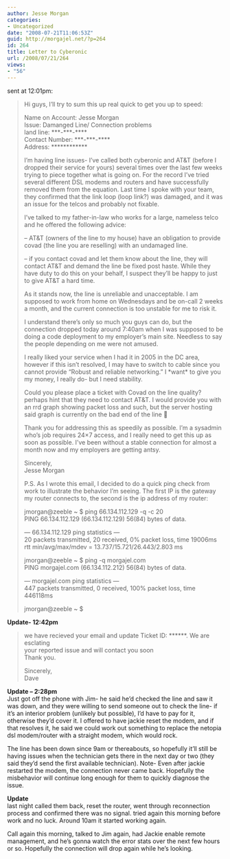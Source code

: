 ```yaml
---
author: Jesse Morgan
categories:
- Uncategorized
date: "2008-07-21T11:06:53Z"
guid: http://morgajel.net/?p=264
id: 264
title: Letter to Cyberonic
url: /2008/07/21/264
views:
- "56"
---
```


sent at 12:01pm:

> Hi guys, I’ll try to sum this up real quick to get you up to speed:
> 
> Name on Account: Jesse Morgan  
> Issue: Damanged Line/ Connection problems  
> land line: \*\*\*-\*\*\*-\*\*\*\*  
> Contact Number: \*\*\*-\*\*\*-\*\*\*\*  
> Address: \*\*\*\*\*\*\*\*\*\*\*\*
> 
> I’m having line issues- I’ve called both cyberonic and AT&amp;T (before I dropped their service for yours) several times over the last few weeks trying to piece together what is going on. For the record I’ve tried several different DSL modems and routers and have successfully removed them from the equation. Last time I spoke with your team, they confirmed that the link loop (loop link?) was damaged, and it was an issue for the telcos and probably not fixable.
> 
> I’ve talked to my father-in-law who works for a large, nameless telco and he offered the following advice:
> 
> – AT&amp;T (owners of the line to my house) have an obligation to provide covad (the line you are reselling) with an undamaged line.
> 
> – if you contact covad and let them know about the line, they will contact AT&amp;T and demand the line be fixed post haste. While they have duty to do this on your behalf, I suspect they’ll be happy to just to give AT&amp;T a hard time.
> 
> As it stands now, the line is unreliable and unacceptable. I am supposed to work from home on Wednesdays and be on-call 2 weeks a month, and the current connection is too unstable for me to risk it.
> 
> I understand there’s only so much you guys can do, but the connection dropped today around 7:40am when I was supposed to be doing a code deployment to my employer’s main site. Needless to say the people depending on me were not amused.
> 
> I really liked your service when I had it in 2005 in the DC area, however if this isn’t resolved, I may have to switch to cable since you cannot provide “Robust and reliable networking.” I \*want\* to give you my money, I really do- but I need stability.
> 
> Could you please place a ticket with Covad on the line quality? perhaps hint that they need to contact AT&amp;T. I would provide you with an rrd graph showing packet loss and such, but the server hosting said graph is currently on the bad end of the line 🙂
> 
> Thank you for addressing this as speedily as possible. I’m a sysadmin who’s job requires 24×7 access, and I really need to get this up as soon as possible. I’ve been without a stable connection for almost a month now and my employers are getting antsy.
> 
> Sincerely,  
> Jesse Morgan
> 
> P.S. As I wrote this email, I decided to do a quick ping check from work to illustrate the behavior I’m seeing. The first IP is the gateway my router connects to, the second is the ip address of my router:
> 
> jmorgan@zeeble ~ $ ping 66.134.112.129 -q -c 20  
> PING 66.134.112.129 (66.134.112.129) 56(84) bytes of data.
> 
> — 66.134.112.129 ping statistics —  
> 20 packets transmitted, 20 received, 0% packet loss, time 19006ms  
> rtt min/avg/max/mdev = 13.737/15.721/26.443/2.803 ms
> 
> jmorgan@zeeble ~ $ ping -q morgajel.com  
> PING morgajel.com (66.134.112.212) 56(84) bytes of data.
> 
> — morgajel.com ping statistics —  
> 447 packets transmitted, 0 received, 100% packet loss, time 446118ms
> 
> jmorgan@zeeble ~ $

**Update- 12:42pm**

> we have recieved your email and update Ticket ID: \*\*\*\*\*\*. We are esclating  
>  your reported issue and will contact you soon  
>  Thank you.
> 
>  Sincerely,  
>  Dave

**Update – 2:28pm**  
Just got off the phone with Jim- he said he’d checked the line and saw it was down, and they were willing to send someone out to check the line- if it’s an interior problem (unlikely but possible), I’d have to pay for it, otherwise they’d cover it. I offered to have jackie reset the modem, and if that resolves it, he said we could work out something to replace the netopia dsl modem/router with a straight modem, which would rock.

The line has been down since 9am or thereabouts, so hopefully it’ll still be having issues when the technician gets there in the next day or two (they said they’d send the first available technician). Note- Even after jackie restarted the modem, the connection never came back. Hopefully the misbehavior will continue long enough for them to quickly diagnose the issue.

**Update**  
last night called them back, reset the router, went through reconnection process and confirmed there was no signal. tried again this morning before work and no luck. Around 10am it started working again.

Call again this morning, talked to Jim again, had Jackie enable remote management, and he’s gonna watch the error stats over the next few hours or so. Hopefully the connection will drop again while he’s looking.